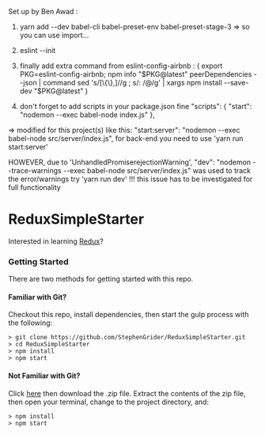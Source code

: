 Set up by Ben Awad
:

1) yarn add --dev babel-cli babel-preset-env babel-preset-stage-3
=> so you can use import...

2) eslint --init
3) finally add extra command from eslint-config-airbnb
: (
  export PKG=eslint-config-airbnb;
  npm info "$PKG@latest" peerDependencies --json | command sed 's/[\{\},]//g ; s/: /@/g' | xargs npm install --save-dev "$PKG@latest"
)
4) don't forget to add scripts in your package.json fine
  "scripts": {
    "start": "nodemon --exec babel-node index.js"
  },

=> modified for this project(s)
like this:
   "start:server": "nodemon --exec babel-node src/server/index.js",
   for back-end you need to use 'yarn run start:server'

HOWEVER, due to 'UnhandledPromiserejectionWarning',
  "dev": "nodemon --trace-warnings --exec babel-node src/server/index.js" was used to track the error/warnings
  try 'yarn run dev'
  !!! this issue has to be investigated for full functionality


# ReduxSimpleStarter

Interested in learning [Redux](https://www.udemy.com/react-redux/)?

### Getting Started

There are two methods for getting started with this repo.

#### Familiar with Git?
Checkout this repo, install dependencies, then start the gulp process with the following:

```
> git clone https://github.com/StephenGrider/ReduxSimpleStarter.git
> cd ReduxSimpleStarter
> npm install
> npm start
```

#### Not Familiar with Git?
Click [here](https://github.com/StephenGrider/ReactStarter/releases) then download the .zip file.  Extract the contents of the zip file, then open your terminal, change to the project directory, and:

```
> npm install
> npm start
```
